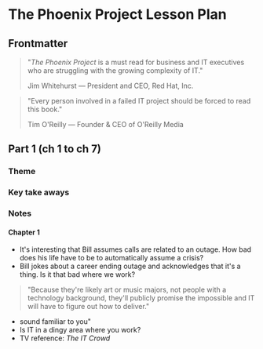 # The Phoenix Project Lesson Plan
## Frontmatter
> "*The Phoenix Project* is a must read for business and IT executives who are struggling
> with the growing complexity of IT."
> 
> Jim Whitehurst &mdash; President and CEO, Red Hat, Inc.

> "Every person involved in a failed IT project should be forced to read this book."
> 
> Tim O'Reilly &mdash; Founder & CEO of O'Reilly Media

## Part 1 (ch 1 to ch 7)
### Theme
### Key take aways

### Notes
#### Chapter 1
* It's interesting that Bill assumes calls are related to an outage. How bad does his life have to be to automatically assume a crisis?
* Bill jokes about a career ending outage and acknowledges that it's a thing. Is it that bad where we work?
> "Because they're likely art or music majors, not people with a technology background, they'll publicly promise the impossible and IT will have to figure out how to deliver."
* sound familiar to you"
* Is IT in a dingy area where you work?
* TV reference: *The IT Crowd*
